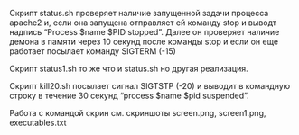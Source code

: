 Скрипт status.sh проверяет наличие запущенной задачи процесса apache2 и, если она запущена отправляет ей команду stop и выводт надпись “Process $name $PID stopped”.
Далее он проверяет наличие демона в памяти через 10 секунд после команды stop и если он еще работает посылает команду SIGTERM (-15)

Скрипт status1.sh то же что и status.sh но другая реализация.

Скрипт kill20.sh посылает сигнал SIGTSTP (-20) и выводит в командную строку в течение  30 секунд “process $name $pid suspended”.

Работа с командой скрин см. скриншоты screen.png, screen1.png, executables.txt
